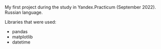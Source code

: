My first project during the study in Yandex.Practicum (September 2022). Russian language. 

Libraries that were used:

* pandas
* matplotlib
* datetime
